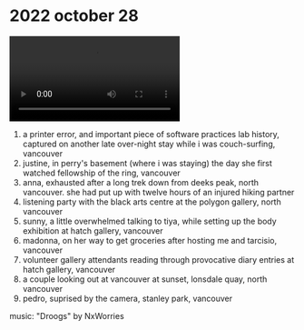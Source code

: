 # 2022 october 28

<video controls>
    <source src="../vid/22-10-28_144.mp4" type="video/mp4">
</video>

1. a printer error, and important piece of software practices lab history, captured on another late over-night stay while i was couch-surfing, vancouver
2. justine, in perry's basement (where i was staying) the day she first watched fellowship of the ring, vancouver
3. anna, exhausted after a long trek down from deeks peak, north vancouver. she had put up with twelve hours of an injured hiking partner
4. listening party with the black arts centre at the polygon gallery, north vancouver
5. sunny, a little overwhelmed talking to tiya, while setting up the body exhibition at hatch gallery, vancouver
6. madonna, on her way to get groceries after hosting me and tarcisio, vancouver
7. volunteer gallery attendants reading through provocative diary entries at hatch gallery, vancouver
8. a couple looking out at vancouver at sunset, lonsdale quay, north vancouver
9. pedro, suprised by the camera, stanley park, vancouver

music: "Droogs" by NxWorries
